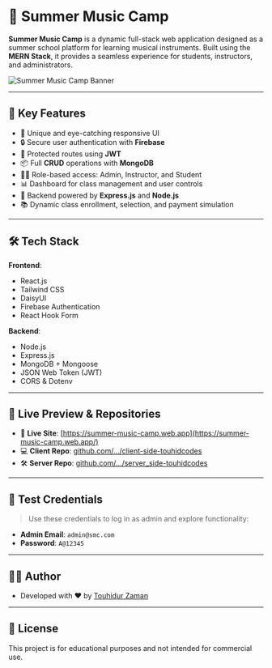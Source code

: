 # 🎵 Summer Music Camp

**Summer Music Camp** is a dynamic full-stack web application designed as a summer school platform for learning musical instruments. Built using the **MERN Stack**, it provides a seamless experience for students, instructors, and administrators.

![Summer Music Camp Banner](https://i.ibb.co/xmBdBLq/Summer-Music-Camp.png)

---

## 🌟 Key Features

- 🎨 Unique and eye-catching responsive UI
- 🔒 Secure user authentication with **Firebase**
- 🔐 Protected routes using **JWT**
- 📦 Full **CRUD** operations with **MongoDB**
- 🧑‍🏫 Role-based access: Admin, Instructor, and Student
- 📊 Dashboard for class management and user controls
- 🔧 Backend powered by **Express.js** and **Node.js**
- 📚 Dynamic class enrollment, selection, and payment simulation

---

## 🛠️ Tech Stack

**Frontend**:
- React.js
- Tailwind CSS
- DaisyUI
- Firebase Authentication
- React Hook Form

**Backend**:
- Node.js
- Express.js
- MongoDB + Mongoose
- JSON Web Token (JWT)
- CORS & Dotenv

---

## 🔗 Live Preview & Repositories

- 🚀 **Live Site**: [https://summer-music-camp.web.app](https://summer-music-camp.web.app/)
- 💻 **Client Repo**: [github.com/.../client-side-touhidcodes](https://github.com/programming-hero-web-course1/b712-summer-camp-client-side-touhidcodes)
- 🛠️ **Server Repo**: [github.com/.../server_side-touhidcodes](https://github.com/programming-hero-web-course1/b7a12-summer-camp-server_side-touhidcodes)

---

## 🧪 Test Credentials

> Use these credentials to log in as admin and explore functionality:

- **Admin Email**: `admin@smc.com`
- **Password**: `A@12345`

---

## 👨‍💻 Author

- Developed with ❤️ by [Touhidur Zaman](https://github.com/touhidcodes)

---

## 📄 License

This project is for educational purposes and not intended for commercial use.

